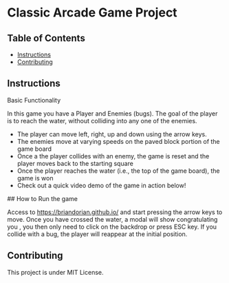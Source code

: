 # Classic Arcade Game Project

## Table of Contents

- [Instructions](#instructions)
- [Contributing](#contributing)

## Instructions

Basic Functionality

In this game you have a Player and Enemies (bugs). The goal of the player is to reach the water, without colliding into any one of the enemies.

  - The player can move left, right, up and down using the arrow keys.  
  - The enemies move at varying speeds on the paved block portion of the game board
  - Once a the player collides with an enemy, the game is reset and the player moves back to the starting square
  - Once the player reaches the water (i.e., the top of the game board), the game is won
  - Check out a quick video demo of the game in action below!

## How to Run the game 

Access to https://briandorian.github.io/ and start pressing the arrow keys to move. Once you have crossed the water, a modal will show congratulating you , you then only need to click on the backdrop or press ESC key. If you collide with a bug, the player will reappear at the initial position.  


## Contributing

This project is under MIT License. 
